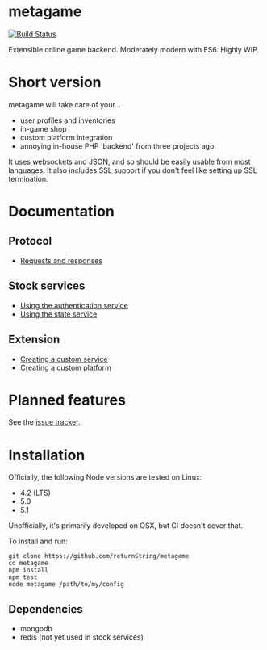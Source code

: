 # metagame
[![Build Status](https://travis-ci.org/returnString/metagame.svg?branch=master)](https://travis-ci.org/returnString/metagame)

Extensible online game backend. Moderately modern with ES6. Highly WIP.

# Short version
metagame will take care of your...
- user profiles and inventories
- in-game shop
- custom platform integration
- annoying in-house PHP 'backend' from three projects ago

It uses websockets and JSON, and so should be easily usable from most languages.
It also includes SSL support if you don't feel like setting up SSL termination.

# Documentation
## Protocol
-	[Requests and responses](https://github.com/returnString/metagame/wiki/Protocol)

## Stock services
- [Using the authentication service](https://github.com/returnString/metagame/wiki/Authentication-service)
- [Using the state service](https://github.com/returnString/metagame/wiki/State-service)

## Extension
- [Creating a custom service](https://github.com/returnString/metagame/wiki/Custom-services)
- [Creating a custom platform](https://github.com/returnString/metagame/wiki/Custom-platforms)

# Planned features
See the [issue tracker](https://github.com/returnString/metagame/labels/feature).

# Installation
Officially, the following Node versions are tested on Linux:
- 4.2 (LTS)
- 5.0
- 5.1

Unofficially, it's primarily developed on OSX, but CI doesn't cover that.

To install and run:
```
git clone https://github.com/returnString/metagame
cd metagame
npm install
npm test
node metagame /path/to/my/config
```

## Dependencies
- mongodb
- redis (not yet used in stock services)
